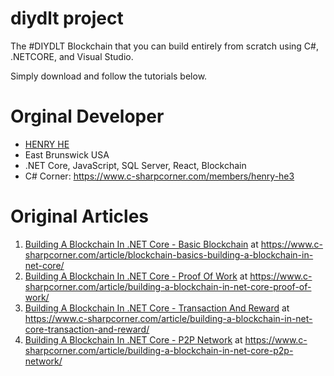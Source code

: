 # diydlt project

The #DIYDLT Blockchain that you can build entirely from scratch using C#, .NETCORE, and Visual Studio.

Simply download and follow the tutorials below.

# Orginal Developer

* [HENRY HE](https://www.c-sharpcorner.com/members/henry-he3)
* East Brunswick USA
* .NET Core, JavaScript, SQL Server, React, Blockchain
* C# Corner: https://www.c-sharpcorner.com/members/henry-he3

# Original Articles

1. [Building A Blockchain In .NET Core - Basic Blockchain](https://www.c-sharpcorner.com/article/blockchain-basics-building-a-blockchain-in-net-core/) at https://www.c-sharpcorner.com/article/blockchain-basics-building-a-blockchain-in-net-core/ 
2. [Building A Blockchain In .NET Core - Proof Of Work](https://www.c-sharpcorner.com/article/building-a-blockchain-in-net-core-proof-of-work/) at https://www.c-sharpcorner.com/article/building-a-blockchain-in-net-core-proof-of-work/
3. [Building A Blockchain In .NET Core - Transaction And Reward](https://www.c-sharpcorner.com/article/building-a-blockchain-in-net-core-transaction-and-reward/) at https://www.c-sharpcorner.com/article/building-a-blockchain-in-net-core-transaction-and-reward/
4. [Building A Blockchain In .NET Core - P2P Network](https://www.c-sharpcorner.com/article/building-a-blockchain-in-net-core-p2p-network/) at https://www.c-sharpcorner.com/article/building-a-blockchain-in-net-core-p2p-network/